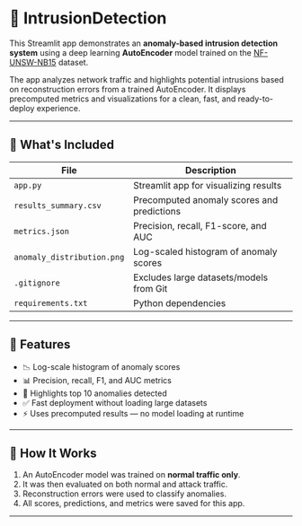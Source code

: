 # 🔐 IntrusionDetection

This Streamlit app demonstrates an **anomaly-based intrusion detection system** using a deep learning **AutoEncoder** model trained on the [NF-UNSW-NB15](https://www.unsw.adfa.edu.au/unsw-canberra-cyber/cybersecurity/ADFA-NB15-Datasets/) dataset.

The app analyzes network traffic and highlights potential intrusions based on reconstruction errors from a trained AutoEncoder. It displays precomputed metrics and visualizations for a clean, fast, and ready-to-deploy experience.

---

## 📂 What's Included

| File | Description |
|------|-------------|
| `app.py` | Streamlit app for visualizing results |
| `results_summary.csv` | Precomputed anomaly scores and predictions |
| `metrics.json` | Precision, recall, F1-score, and AUC |
| `anomaly_distribution.png` | Log-scaled histogram of anomaly scores |
| `.gitignore` | Excludes large datasets/models from Git |
| `requirements.txt` | Python dependencies |

---

## 🚀 Features

- 📉 Log-scale histogram of anomaly scores
- 📊 Precision, recall, F1, and AUC metrics
- 🧠 Highlights top 10 anomalies detected
- ✅ Fast deployment without loading large datasets
- ⚡️ Uses precomputed results — no model loading at runtime

---

## 🧪 How It Works

1. An AutoEncoder model was trained on **normal traffic only**.
2. It was then evaluated on both normal and attack traffic.
3. Reconstruction errors were used to classify anomalies.
4. All scores, predictions, and metrics were saved for this app.

---

